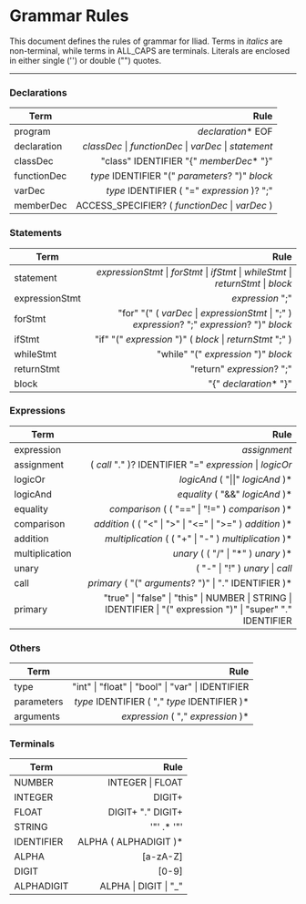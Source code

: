 # Grammar Rules
This document defines the rules of grammar for Iliad. Terms in *italics* are non-terminal, while terms in
ALL_CAPS are terminals. Literals are enclosed in either single ('') or double ("") quotes.

-----

### Declarations

Term | Rule
---  | ---:  
program | *declaration*\* EOF 
declaration  | *classDec* \| *functionDec* \| *varDec* \| *statement*
classDec | "class" IDENTIFIER "{" *memberDec*\* "}"
functionDec | *type* IDENTIFIER "(" *parameters*? ")" *block*
varDec | *type* IDENTIFIER ( "=" *expression* )? ";"
memberDec | ACCESS_SPECIFIER? ( *functionDec* \| *varDec* )

### Statements

Term | Rule
--- | ---:
statement | *expressionStmt* \| *forStmt* \| *ifStmt* \| *whileStmt* \| *returnStmt* \| *block*
expressionStmt | *expression* ";"
forStmt | "for" "(" ( *varDec* \| *expressionStmt* \| ";" ) *expression*? ";" *expression*? ")" *block*
ifStmt | "if" "(" *expression* ")" ( *block* \| *returnStmt* ";" )
whileStmt | "while" "(" *expression* ")" *block*
returnStmt | "return" *expression*? ";"
block | "{" *declaration*\* "}"

### Expressions

Term | Rule
--- | ---:
expression | *assignment*
assignment | ( *call* "." )? IDENTIFIER "=" *expression* \| *logicOr* 
logicOr | *logicAnd* ( "\|\|" *logicAnd* )\*
logicAnd | *equality* ( "&&" *logicAnd* )\*
equality | *comparison* ( ( "==" \| "!=" )  *comparison* )\*
comparison | *addition* ( ( "<" \| ">" \| "<=" \| ">=" ) *addition* )\*
addition | *multiplication* ( ( "+" \| "-" ) *multiplication* )\*
multiplication | *unary* ( ( "/" \| "*" ) *unary* )\*
unary | ( "-" \| "!" ) *unary* \| *call*
call | *primary* ( "(" *arguments*? ")" \| "." IDENTIFIER )\*
primary | "true" \| "false" \| "this" \| NUMBER \| STRING \| IDENTIFIER \| "(" expression ")" \| "super" "." IDENTIFIER

### Others

Term | Rule
--- | ---:
type | "int" \| "float" \| "bool" \| "var" \| IDENTIFIER
parameters | *type* IDENTIFIER ( "," *type* IDENTIFIER )\*
arguments | *expression* ( "," *expression* )\*

### Terminals

Term | Rule
---  | ---:
NUMBER | INTEGER \| FLOAT
INTEGER | DIGIT+
FLOAT | DIGIT+ "." DIGIT+
STRING | '"' .\* '"'
IDENTIFIER | ALPHA ( ALPHADIGIT )\*
ALPHA | [a-zA-Z]
DIGIT | [0-9]
ALPHADIGIT | ALPHA \| DIGIT \| "_"
